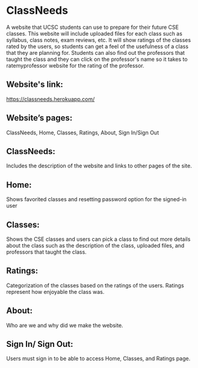 # ClassNeeds
A website that UCSC students can use to prepare for their future CSE classes. This website will include uploaded files for each class such as syllabus, class notes, exam reviews, etc. It will show ratings of the classes rated by the users, so students can get a feel of the usefulness of a class that they are planning for. Students can also find out the professors that taught the class and they can click on the professor's name so it takes to ratemyprofessor website for the rating of the professor.
## Website's link:
https://classneeds.herokuapp.com/
## Website’s pages: 
ClassNeeds, Home, Classes, Ratings, About, Sign In/Sign Out
## ClassNeeds: 
Includes the description of the website and links to other pages of the site.
## Home: 
Shows favorited classes and resetting password option for the signed-in user
## Classes: 
Shows the CSE classes and users can pick a class to find out more details about the class such as the description of the class, uploaded files, and professors that taught the class.
## Ratings: 
Categorization of the classes based on the ratings of the users. Ratings represent how enjoyable the class was.
## About:
Who are we and why did we make the website.
## Sign In/ Sign Out: 
Users must sign in to be able to access Home, Classes, and Ratings page.

